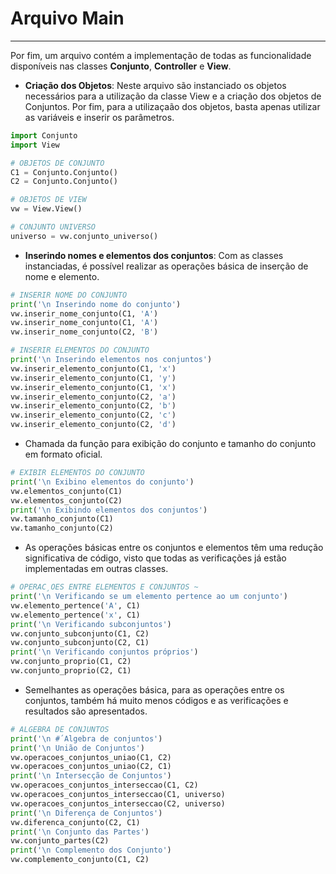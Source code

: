 # Arquivo Main
---

Por fim, um arquivo contém a implementação de todas as funcionalidade disponíveis nas classes **Conjunto**, **Controller** e **View**.

- **Criação dos Objetos**: Neste arquivo são instanciado os objetos necessários para a utilização da classe View e a criação dos objetos de Conjuntos. Por fim, para a utilizaçaão dos objetos, basta apenas utilizar as variáveis e
inserir os parâmetros.

```python
import Conjunto
import View

# OBJETOS DE CONJUNTO
C1 = Conjunto.Conjunto()
C2 = Conjunto.Conjunto()

# OBJETOS DE VIEW
vw = View.View()

# CONJUNTO UNIVERSO
universo = vw.conjunto_universo()
```

- **Inserindo nomes e elementos dos conjuntos**: Com as classes instanciadas, é possível realizar as operações básica de inserção de nome e elemento.
```python
# INSERIR NOME DO CONJUNTO
print('\n Inserindo nome do conjunto')
vw.inserir_nome_conjunto(C1, 'A')
vw.inserir_nome_conjunto(C1, 'A')
vw.inserir_nome_conjunto(C2, 'B')

# INSERIR ELEMENTOS DO CONJUNTO
print('\n Inserindo elementos nos conjuntos')
vw.inserir_elemento_conjunto(C1, 'x')
vw.inserir_elemento_conjunto(C1, 'y')
vw.inserir_elemento_conjunto(C1, 'x')
vw.inserir_elemento_conjunto(C2, 'a')
vw.inserir_elemento_conjunto(C2, 'b')
vw.inserir_elemento_conjunto(C2, 'c')
vw.inserir_elemento_conjunto(C2, 'd')
```

- Chamada da função para exibição do conjunto e tamanho do conjunto em formato oficial.

```python
# EXIBIR ELEMENTOS DO CONJUNTO
print('\n Exibino elementos do conjunto')
vw.elementos_conjunto(C1)
vw.elementos_conjunto(C2)
print('\n Exibindo elementos dos conjuntos')
vw.tamanho_conjunto(C1)
vw.tamanho_conjunto(C2)
```

- As operações básicas entre os conjuntos e elementos têm uma redução significativa de código, visto que todas as verificações já estão implementadas em outras classes.

```python
# OPERAC¸OES ENTRE ELEMENTOS E CONJUNTOS ~
print('\n Verificando se um elemento pertence ao um conjunto')
vw.elemento_pertence('A', C1)
vw.elemento_pertence('x', C1)
print('\n Verificando subconjuntos')
vw.conjunto_subconjunto(C1, C2)
vw.conjunto_subconjunto(C2, C1)
print('\n Verificando conjuntos próprios')
vw.conjunto_proprio(C1, C2)
vw.conjunto_proprio(C2, C1)
```

- Semelhantes as operações básica, para as operações entre os conjuntos, também há muito menos códigos e as verificações e resultados são apresentados.

```python
# ALGEBRA DE CONJUNTOS 
print('\n #´Algebra de conjuntos')
print('\n União de Conjuntos')
vw.operacoes_conjuntos_uniao(C1, C2)
vw.operacoes_conjuntos_uniao(C2, C1)
print('\n Intersecção de Conjuntos')
vw.operacoes_conjuntos_interseccao(C1, C2)
vw.operacoes_conjuntos_interseccao(C1, universo)
vw.operacoes_conjuntos_interseccao(C2, universo)
print('\n Diferença de Conjuntos')
vw.diferenca_conjunto(C2, C1)
print('\n Conjunto das Partes')
vw.conjunto_partes(C2)
print('\n Complemento dos Conjunto')
vw.complemento_conjunto(C1, C2)
```